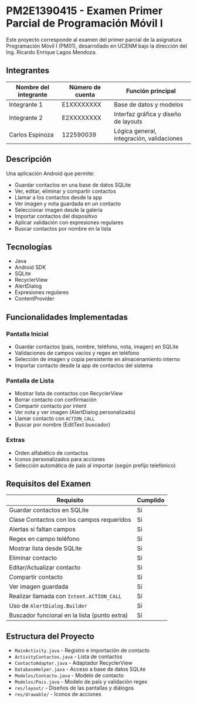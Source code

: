 # PM2E1390415 - Examen Primer Parcial de Programación Móvil I

Este proyecto corresponde al examen del primer parcial de la asignatura Programación Móvil I (PM01), desarrollado en UCENM bajo la dirección del Ing. Ricardo Enrique Lagos Mendoza.


## Integrantes

| Nombre del integrante | Número de cuenta | Función principal                            |
|-----------------------|------------------|----------------------------------------------|
| Integrante 1          | E1XXXXXXXX        | Base de datos y modelos                      |
| Integrante 2          | E2XXXXXXXX        | Interfaz gráfica y diseño de layouts         |
| Carlos Espinoza     | 122590039          | Lógica general, integración, validaciones    |
## Descripción

Una aplicación Android que permite:

- Guardar contactos en una base de datos SQLite
- Ver, editar, eliminar y compartir contactos
- Llamar a los contactos desde la app
- Ver imagen y nota guardada en un contacto
- Seleccionar imagen desde la galería
- Importar contactos del dispositivo
- Aplicar validación con expresiones regulares
- Buscar contactos por nombre en la lista

## Tecnologías

- Java
- Android SDK
- SQLite
- RecyclerView
- AlertDialog
- Expresiones regulares
- ContentProvider

## Funcionalidades Implementadas

### Pantalla Inicial
- Guardar contactos (país, nombre, teléfono, nota, imagen) en SQLite
- Validaciones de campos vacíos y regex en teléfono
- Selección de imagen y copia persistente en almacenamiento interno
- Importar contacto desde la app de contactos del sistema

### Pantalla de Lista
- Mostrar lista de contactos con RecyclerView
- Borrar contacto con confirmación
- Compartir contacto por intent
- Ver nota y ver imagen (AlertDialog personalizado)
- Llamar contacto con `ACTION_CALL`
- Buscar por nombre (EditText buscador)

### Extras
- Orden alfabético de contactos
- Iconos personalizados para acciones
- Selección automática de país al importar (según prefijo telefónico)

## Requisitos del Examen

| Requisito                                                        | Cumplido |
|------------------------------------------------------------------|----------|
| Guardar contactos en SQLite                                      | Sí       |
| Clase Contactos con los campos requeridos                        | Sí       |
| Alertas si faltan campos                                         | Sí       |
| Regex en campo teléfono                                          | Sí       |
| Mostrar lista desde SQLite                                       | Sí       |
| Eliminar contacto                                                | Sí       |
| Editar/Actualizar contacto                                       | Sí       |
| Compartir contacto                                               | Sí       |
| Ver imagen guardada                                              | Sí       |
| Realizar llamada con `Intent.ACTION_CALL`                        | Sí       |
| Uso de `AlertDialog.Builder`                                     | Sí       |
| Buscador funcional en la lista (punto extra)                     | Sí       |

## Estructura del Proyecto

- `MainActivity.java` - Registro e importación de contacto
- `ActivityContactos.java` - Lista de contactos
- `ContactoAdapter.java` - Adaptador RecyclerView
- `DatabaseHelper.java` - Acceso a base de datos SQLite
- `Modelos/Contacto.java` - Modelo de contacto
- `Modelos/Pais.java` - Modelo de país y validación regex
- `res/layout/` - Diseños de las pantallas y diálogos
- `res/drawable/` - Iconos de acciones
